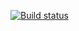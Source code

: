 [![Build status](https://ci.appveyor.com/api/projects/status/dy4odp4k3r1eker8?svg=true)](https://ci.appveyor.com/project/kostinvlad/ajs7-goblingunk)